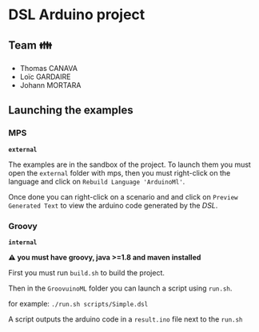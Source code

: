 # DSL Arduino project 

## Team :family: 
- Thomas CANAVA
- Loïc GARDAIRE 
- Johann MORTARA 

## Launching the examples
### MPS
**`external`**

The examples are in the sandbox of the project.
To launch them you must open the `external` folder with mps, then you must right-click on the language and click on `Rebuild Language 'ArduinoMl'`.

Once done you can right-click on a scenario and and click on `Preview Generated Text` to view the arduino code generated by the *DSL*.

### Groovy
**`internal`**

**:warning: you must have groovy, java >=1.8 and maven installed**

First you must run `build.sh` to build the project.

Then in the `GroovuinoML` folder you can launch a script using `run.sh`.

for example:
```./run.sh scripts/Simple.dsl```

A script outputs the arduino code in a `result.ino` file next to the `run.sh`